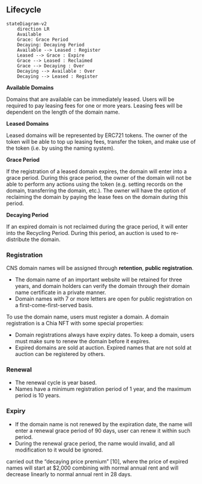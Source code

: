 ## Lifecycle

```mermaid
stateDiagram-v2
    direction LR
    Available
    Grace: Grace Period
    Decaying: Decaying Period
    Available --> Leased : Register
    Leased --> Grace : Expire
    Grace --> Leased : Reclaimed
    Grace --> Decaying : Over
    Decaying --> Available : Over
    Decaying --> Leased : Register
```

**Available Domains**

Domains that are available can be immediately leased. Users will be required to pay leasing fees for one or more years. Leasing fees will be dependent on the length of the domain name.

**Leased Domains**

Leased domains will be represented by ERC721 tokens. The owner of the token will be able to top up leasing fees, transfer the token, and make use of the token (i.e. by using the naming system).

**Grace Period**

If the registration of a leased domain expires, the domain will enter into a grace period. During this grace period, the owner of the domain will not be able to perform any actions using the token (e.g. setting records on the domain, transferring the domain, etc.). The owner will have the option of reclaiming the domain by paying the lease fees on the domain during this period.

**Decaying Period**

If an expired domain is not reclaimed during the grace period, it will enter into the Recycling Period. During this period, an auction is used to re-distribute the domain. 

### Registration

CNS domain names will be assigned through **retention**, **public registration**.
- The domain name of an important website will be retained for three years, and domain holders can verify the domain through their domain name certificate in a private manner.
- Domain names with 7 or more letters are open for public registration on a first-come-first-served basis.

To use the domain name, users must register a domain. A domain registration is a Chia NFT with some special properties:

- Domain registrations always have expiry dates. To keep a domain, users must make sure to renew the domain before it expires.
- Expired domains are sold at auction. Expired names that are not sold at auction can be registered by others.




### Renewal

- The renewal cycle is year based.
- Names have a minimum registration period of 1 year, and the maximum period is 10 years.

### Expiry

- If the domain name is not renewed by the expiration date, the name will enter a renewal grace period of 90 days, user can renew it within such period.
- During the renewal grace period, the name would invalid, and all modification to it would be ignored.

carried out the “decaying price premium” [10], where the price of expired names will start at $2,000
combining with normal annual rent and will decrease linearly to normal annual rent in 28 days.


